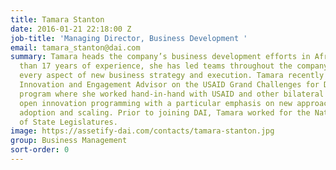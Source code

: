```yaml
---
title: Tamara Stanton
date: 2016-01-21 22:18:00 Z
job-title: 'Managing Director, Business Development '
email: tamara_stanton@dai.com
summary: Tamara heads the company’s business development efforts in Africa. With more
  than 17 years of experience, she has led teams throughout the company to support
  every aspect of new business strategy and execution. Tamara recently served as the
  Innovation and Engagement Advisor on the USAID Grand Challenges for Development
  program where she worked hand-in-hand with USAID and other bilateral donors to develop
  open innovation programming with a particular emphasis on new approaches to improve
  adoption and scaling. Prior to joining DAI, Tamara worked for the National Conference
  of State Legislatures.
image: https://assetify-dai.com/contacts/tamara-stanton.jpg
group: Business Management
sort-order: 0
---
```


